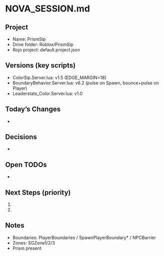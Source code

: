 # NOVA_SESSION.md

## Project
- Name: PrismSip
- Drive folder: Roblox/PrismSip
- Rojo project: default.project.json

## Versions (key scripts)
- ColorSip.Server.lua: v1.5 (EDGE_MARGIN=18)
- BoundaryBehavior.Server.lua: v6.2 (pulse on Spawn, bounce+pulse on Player)
- Leaderstats_Color.Server.lua: v1.0

## Today’s Changes
- 

## Decisions
- 

## Open TODOs
- 

## Next Steps (priority)
1. 
2. 

## Notes
- Boundaries: PlayerBoundaries / SpawnPlayerBoundary* / NPCBarrier
- Zones: SGZone1/2/3
- Prism present
